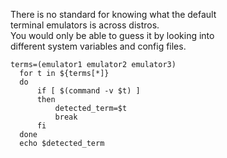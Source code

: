 There is no standard for knowing what the default  
terminal emulators is across distros.  
You would only be able to guess it by looking into  
different system variables and config files.  
  ```
  terms=(emulator1 emulator2 emulator3)
    for t in ${terms[*]}
    do
        if [ $(command -v $t) ]
        then
            detected_term=$t
            break
        fi
    done
    echo $detected_term
  ```
